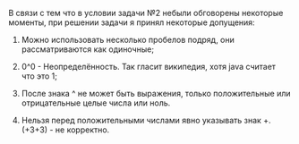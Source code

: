 В связи с тем что в условии задачи №2 небыли обговорены некоторые моменты, при решении задачи я принял некоторые допущения:

1) Можно использовать несколько пробелов подряд, они рассматриваются как одиночные;

2) 0^0 - Неопределённость. Так гласит википедия, хотя java считает что это 1;

3) После знака ^ не может быть выражения, только положительные или отрицательные целые числа или ноль.

4) Нельзя перед положительными числами явно указывать знак +. (+3+3) - не корректно. 
